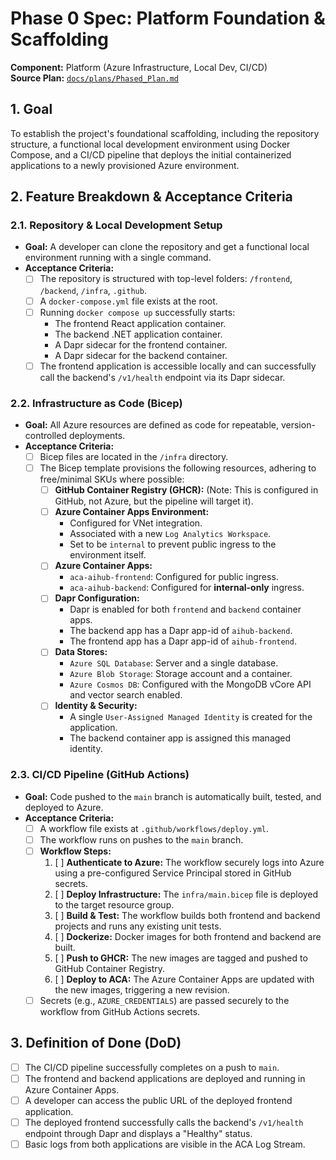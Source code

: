 # Phase 0 Spec: Platform Foundation & Scaffolding

**Component:** Platform (Azure Infrastructure, Local Dev, CI/CD)  
**Source Plan:** [`docs/plans/Phased_Plan.md`](/docs/plans/Phased_Plan.md)

## 1. Goal

To establish the project's foundational scaffolding, including the repository structure, a functional local development environment using Docker Compose, and a CI/CD pipeline that deploys the initial containerized applications to a newly provisioned Azure environment.

## 2. Feature Breakdown & Acceptance Criteria

### 2.1. Repository & Local Development Setup

-   **Goal:** A developer can clone the repository and get a functional local environment running with a single command.
-   **Acceptance Criteria:**
    -   [ ] The repository is structured with top-level folders: `/frontend`, `/backend`, `/infra`, `.github`.
    -   [ ] A `docker-compose.yml` file exists at the root.
    -   [ ] Running `docker compose up` successfully starts:
        -   The frontend React application container.
        -   The backend .NET application container.
        -   A Dapr sidecar for the frontend container.
        -   A Dapr sidecar for the backend container.
    -   [ ] The frontend application is accessible locally and can successfully call the backend's `/v1/health` endpoint via its Dapr sidecar.

### 2.2. Infrastructure as Code (Bicep)

-   **Goal:** All Azure resources are defined as code for repeatable, version-controlled deployments.
-   **Acceptance Criteria:**
    -   [ ] Bicep files are located in the `/infra` directory.
    -   [ ] The Bicep template provisions the following resources, adhering to free/minimal SKUs where possible:
        -   [ ] **GitHub Container Registry (GHCR):** (Note: This is configured in GitHub, not Azure, but the pipeline will target it).
        -   [ ] **Azure Container Apps Environment:** 
            -   Configured for VNet integration.
            -   Associated with a new `Log Analytics Workspace`.
            -   Set to be `internal` to prevent public ingress to the environment itself.
        -   [ ] **Azure Container Apps:**
            -   `aca-aihub-frontend`: Configured for public ingress.
            -   `aca-aihub-backend`: Configured for **internal-only** ingress.
        -   [ ] **Dapr Configuration:**
            -   Dapr is enabled for both `frontend` and `backend` container apps.
            -   The backend app has a Dapr app-id of `aihub-backend`.
            -   The frontend app has a Dapr app-id of `aihub-frontend`.
        -   [ ] **Data Stores:**
            -   `Azure SQL Database`: Server and a single database.
            -   `Azure Blob Storage`: Storage account and a container.
            -   `Azure Cosmos DB`: Configured with the MongoDB vCore API and vector search enabled.
        -   [ ] **Identity & Security:**
            -   A single `User-Assigned Managed Identity` is created for the application.
            -   The backend container app is assigned this managed identity.

### 2.3. CI/CD Pipeline (GitHub Actions)

-   **Goal:** Code pushed to the `main` branch is automatically built, tested, and deployed to Azure.
-   **Acceptance Criteria:**
    -   [ ] A workflow file exists at `.github/workflows/deploy.yml`.
    -   [ ] The workflow runs on pushes to the `main` branch.
    -   [ ] **Workflow Steps:**
        1.  [ ] **Authenticate to Azure:** The workflow securely logs into Azure using a pre-configured Service Principal stored in GitHub secrets.
        2.  [ ] **Deploy Infrastructure:** The `infra/main.bicep` file is deployed to the target resource group.
        3.  [ ] **Build & Test:** The workflow builds both frontend and backend projects and runs any existing unit tests.
        4.  [ ] **Dockerize:** Docker images for both frontend and backend are built.
        5.  [ ] **Push to GHCR:** The new images are tagged and pushed to GitHub Container Registry.
        6.  [ ] **Deploy to ACA:** The Azure Container Apps are updated with the new images, triggering a new revision.
    -   [ ] Secrets (e.g., `AZURE_CREDENTIALS`) are passed securely to the workflow from GitHub Actions secrets.

## 3. Definition of Done (DoD)

-   [ ] The CI/CD pipeline successfully completes on a push to `main`.
-   [ ] The frontend and backend applications are deployed and running in Azure Container Apps.
-   [ ] A developer can access the public URL of the deployed frontend application.
-   [ ] The deployed frontend successfully calls the backend's `/v1/health` endpoint through Dapr and displays a "Healthy" status.
-   [ ] Basic logs from both applications are visible in the ACA Log Stream.